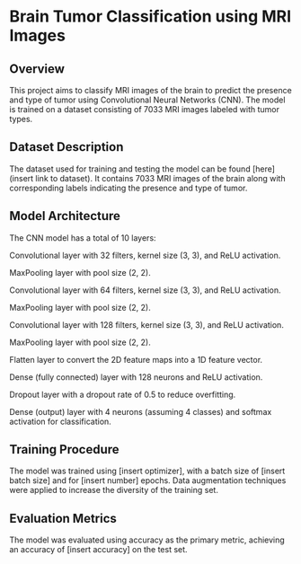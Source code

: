 # Brain Tumor Classification using MRI Images

## Overview
This project aims to classify MRI images of the brain to predict the presence and type of tumor using Convolutional Neural Networks (CNN). The model is trained on a dataset consisting of 7033 MRI images labeled with tumor types.

## Dataset Description
The dataset used for training and testing the model can be found [here](insert link to dataset). It contains 7033 MRI images of the brain along with corresponding labels indicating the presence and type of tumor.

## Model Architecture
The CNN model has a total of 10 layers:

Convolutional layer with 32 filters, kernel size (3, 3), and ReLU activation.

MaxPooling layer with pool size (2, 2).

Convolutional layer with 64 filters, kernel size (3, 3), and ReLU activation.

MaxPooling layer with pool size (2, 2).

Convolutional layer with 128 filters, kernel size (3, 3), and ReLU activation.

MaxPooling layer with pool size (2, 2).

Flatten layer to convert the 2D feature maps into a 1D feature vector.

Dense (fully connected) layer with 128 neurons and ReLU activation.

Dropout layer with a dropout rate of 0.5 to reduce overfitting.

Dense (output) layer with 4 neurons (assuming 4 classes) and softmax activation for classification.

## Training Procedure
The model was trained using [insert optimizer], with a batch size of [insert batch size] and for [insert number] epochs. Data augmentation techniques were applied to increase the diversity of the training set.

## Evaluation Metrics
The model was evaluated using accuracy as the primary metric, achieving an accuracy of [insert accuracy] on the test set.
